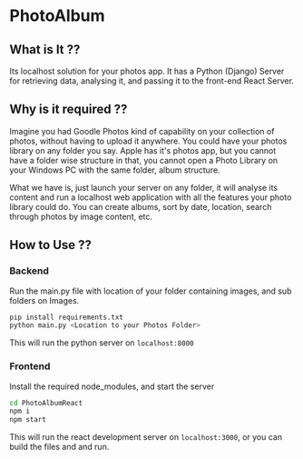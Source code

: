# PhotoAlbum

## What is It ??

Its localhost solution for your photos app. It has a Python (Django) Server for retrieving data, analysing it, and passing it to the front-end React Server.

## Why is it required ??

Imagine you had Goodle Photos kind of capability on your collection of photos, without having to upload it anywhere. You could have your photos library on any folder you say. Apple has it's photos app, but you cannot have a folder wise structure in that, you cannot open a Photo Library on your Windows PC with the same folder, album structure. 

What we have is, just launch your server on any folder, it will analyse its content and run a localhost web application with all the features your photo library could do. You can create albums, sort by date, location, search through photos by image content, etc. 

## How to Use ??

### Backend

Run the main.py file with location of your folder containing images, and sub folders on Images. 

```bash
pip install requirements.txt
python main.py <Location to your Photos Folder>
```

This will run the python server on `localhost:8000`

### Frontend

Install the required node_modules, and start the server

```bash
cd PhotoAlbumReact
npm i
npm start
```

This will run the react development server on `localhost:3000`, or you can build the files and and run.
